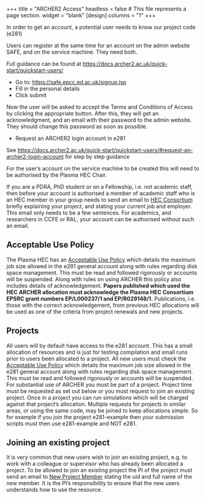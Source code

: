 +++
title = "ARCHER2 Access"
headless = false  # This file represents a page section.
widget = "blank"
[design]
  columns = "1"
+++

In order to get an account, a potential user needs to know our project code (e281)

Users can
register at the same time for an account on the admin website SAFE, and on the 
service machine. They need both. 

Full guidance can be found at 
https://docs.archer2.ac.uk/quick-start/quickstart-users/

- Go to: https://safe.epcc.ed.ac.uk/signup.jsp 
- Fill in the personal details
- Click submit

Now the user will be asked to accept the Terms and Conditions of Access by 
clicking the appropriate button. After this, they will get an acknowledgment, 
and an email with their password to the admin website. They should change this 
password as soon as possible. 

- Request an ARCHER2 login account in e281

See https://docs.archer2.ac.uk/quick-start/quickstart-users/#request-an-archer2-login-account for step by step guidance

For the user’s account on the service machine to 
be created this will need to be authorised by the Plasma HEC Chair.

If you are a PDRA, PhD student or on a Fellowship, i.e. not academic staff, 
then before your account is authorised a member of academic staff who is an 
HEC member in your group needs to send an email to
[HEC Consortium](mailto:t.d.arber@warwick.ac.uk?Subject=HEC%20Consortium)
briefly explaining your project, and stating your current job and employer.
This email only needs to be a few sentences. For academics, and researchers in
CCFE or RAL, your account can be authorised without such an email.

## Acceptable Use Policy

The Plasma HEC has an
[Acceptable Use Policy](/policy) which details the maximum job size 
allowed in the e281 general account along with rules regarding disk space 
management. This must be read and followed rigorously or accounts will be 
suspended. Along with rules on using ARCHER this policy also includes details 
of acknowledgement. **Papers published which used the HEC ARCHER allocation must 
acknowledge the Plasma HEC Consortium EPSRC grant numbers EP/L000237/1 and 
EP/R029148/1.** Publications, i.e. those with the correct acknowledgement, from 
previous HEC allocations will be used as one of the criteria from project 
renewals and new projects.

## Projects

All users will by default have access to the e281 account. This has a small 
allocation of resources and is just for testing compilation and small runs 
prior to users been allocated to a project. All new users must check the 
[Acceptable Use Policy](/policy) which details the maximum job size 
allowed in the e281 general account along with rules regarding disk space 
management. This must be read and followed rigorously or accounts will be 
suspended. For substantial 
use of ARCHER you must be part of a project. Project time must be requested as 
set out below or you must request to join an existing project. Once in a 
project you can run simulations which will be charged against that project’s 
allocation. Multiple requests for projects in similar areas, or using the same 
code, may be joined to keep allocations simple. So for example if you join the 
project e281-example then your submission scripts must then use e281-example 
and NOT e281.

## Joining an existing project

It is very common that new users wish to join an existing project, e.g. to 
work with a colleague or supervisor who has already been allocated a project. 
To be allowed to join an existing project the PI of the project must send an 
email to
[New Project Member](mailto:t.d.arber@warwick.ac.uk?Subject=HEC%20Consortium)
stating the uid and full name of the new member.
It is the PI’s responsibility to ensure that the new users understands how to 
use the resource.
